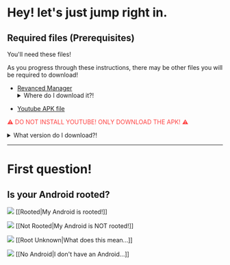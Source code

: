 # Hey! let's just jump right in.

## Required files (Prerequisites)
You'll need these files!

As you progress through these instructions, there may be other files you will be required to download!

- [Revanced Manager](https://github.com/revanced/revanced-manager/releases/latest) <details><summary>Where do I download it?!</summary><font size="2">Scroll down! You'll see under "Assets" a file that ends with ".apk". Go ahead and download that! Your phone may ask you to enable "Install unknown apps" on your browser</font>
</details>

- [Youtube APK file](https://www.apkmirror.com/wp-content/themes/APKMirror/download.php?id=4701623&key=0e84306bc5ac6062bf7fb134b7126e2c0320f126&forcebaseapk=true)

<font color=#f44>⚠ DO NOT INSTALL YOUTUBE! ONLY DOWNLOAD THE APK! ⚠</font>

<details><summary>What version do I download?!</summary>test</details>


---


# First question!
## Is your Android rooted?

![](https://cdn.discordapp.com/attachments/803186540359450664/1100960373282193449/image_2023-04-26_182246728_1.gif) [[Rooted|My Android is rooted!]]

![](https://cdn.discordapp.com/attachments/803186540359450664/1100960373282193449/image_2023-04-26_182246728_1.gif) [[Not Rooted|My Android is NOT rooted!]]

![](https://cdn.discordapp.com/attachments/803186540359450664/1100960373282193449/image_2023-04-26_182246728_1.gif) [[Root Unknown|What does this mean...]]

![](https://cdn.discordapp.com/attachments/803186540359450664/1100960373282193449/image_2023-04-26_182246728_1.gif) [[No Android|I don't have an Android...]]
